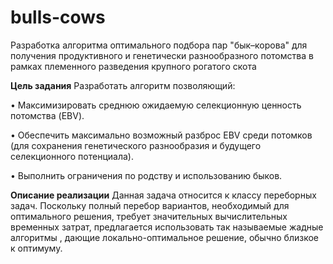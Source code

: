 # bulls-cows
Разработка алгоритма оптимального подбора пар "бык–корова" для получения продуктивного и генетически разнообразного потомства в рамках племенного разведения крупного рогатого скота

**Цель задания**
Разработать алгоритм позволяющий:

•	Максимизировать среднюю ожидаемую селекционную ценность потомства (EBV).

•	Обеспечить максимально возможный разброс EBV среди потомков (для сохранения генетического разнообразия и будущего селекционного потенциала).

•	Выполнить ограничения по родству и использованию быков.

**Описание реализации**
Данная задача относится к классу переборных задач. Поскольку полный перебор вариантов, необходимый для оптимального решения, требует значительных вычислительных временных затрат, предлагается использовать так называемые жадные алгоритмы , дающие локально-оптимальное решение, обычно близкое к оптимуму.
